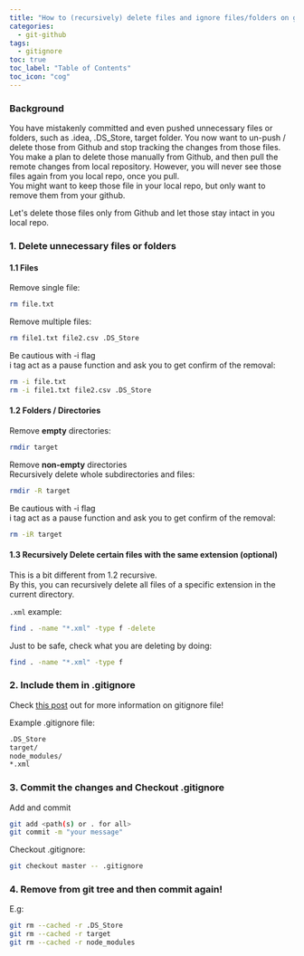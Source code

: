 ```yaml
---
title: "How to (recursively) delete files and ignore files/folders on git/github"
categories:
  - git-github
tags:
  - gitignore
toc: true
toc_label: "Table of Contents"
toc_icon: "cog"
---
```

### Background
You have mistakenly committed and even pushed unnecessary files or folders, such as .idea, .DS_Store, target folder. 
You now want to un-push / delete those from Github and stop tracking the changes from those files. 
You make a plan to delete those manually from Github, and then pull the remote changes from local repository. 
However, you will never see those files again from you local repo, once you pull.  
You might want to keep those file in your local repo, but only want to remove them from your github.  

Let's delete those files only from Github and let those stay intact in you local repo.


### 1. Delete unnecessary files or folders

#### 1.1 Files
Remove single file:
```bash
rm file.txt
```

Remove multiple files:
```bash
rm file1.txt file2.csv .DS_Store
```

Be cautious with -i flag  
i tag act as a pause function and ask you to get confirm of the removal:
```bash
rm -i file.txt
rm -i file1.txt file2.csv .DS_Store
```

#### 1.2 Folders / Directories
Remove **empty** directories:
```bash
rmdir target
```

Remove **non-empty** directories  
Recursively delete whole subdirectories and files:
```bash
rmdir -R target
```

Be cautious with -i flag  
i tag act as a pause function and ask you to get confirm of the removal:
```bash
rm -iR target
```

#### 1.3 Recursively Delete certain files with the same extension (optional)
This is a bit different from 1.2 recursive.  
By this, you can recursively delete all files of a specific extension in the current directory.

`.xml` example:
```bash
find . -name "*.xml" -type f -delete
```
Just to be safe, check what you are deleting by doing:
```bash
find . -name "*.xml" -type f
```

### 2. Include them in .gitignore
Check [this post](https://kimdanny.github.io/git-github/gitignore/) out for more information on gitignore file!  

Example .gitignore file:
```bash
.DS_Store
target/
node_modules/
*.xml
```

### 3. Commit the changes and Checkout .gitignore
Add and commit
```bash
git add <path(s) or . for all>
git commit -m "your message"
```

Checkout .gitignore:
```bash
git checkout master -- .gitignore
```

### 4. Remove from git tree and then commit again!

E.g:
```bash
git rm --cached -r .DS_Store
git rm --cached -r target
git rm --cached -r node_modules
```